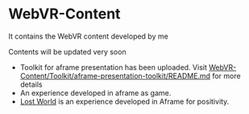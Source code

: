 # WebVR-Content
It contains the WebVR content developed by me 

Contents will be updated very soon

- Toolkit for aframe presentation has been uploaded. Visit [WebVR-Content/Toolkit/aframe-presentation-toolkit/README.md]( WebVR-Content/Toolkit/aframe-presentation-toolkit/README.md) for more details
- An experience developed in aframe as game.
- [Lost World](https://github.com/GeekyShiva/WebVR-Content/tree/master/Lost%20World) is an experience developed in Aframe for positivity.
